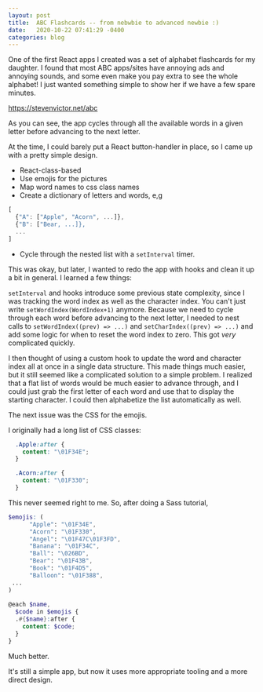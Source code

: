 ```yaml
---
layout: post
title:  ABC Flashcards -- from nebwbie to advanced newbie :)
date:   2020-10-22 07:41:29 -0400
categories: blog
---
```


One of the first React apps I created was a set of alphabet flashcards for my daughter.  I found that most ABC apps/sites
have annoying ads and annoying sounds, and some even make you pay extra to see the whole alphabet!  I just wanted something
simple to show her if we have a few spare minutes.

<https://stevenvictor.net/abc>

As you can see, the app cycles through all the available words in a given letter before advancing to the next letter.

At the time, I could barely put a React button-handler in place,
so I came up with a pretty simple design.

* React-class-based
* Use emojis for the pictures
* Map word names to css class names
* Create a dictionary of letters and words, e,g

```javascript
[
  {"A": ["Apple", "Acorn", ...]},
  {"B": ["Bear, ...]},
  ...
]
```

* Cycle through the nested list with a `setInterval` timer.

This was okay, but later, I wanted to redo the app with hooks and clean it up a bit in general.  I learned a few things:

`setInterval` and hooks introduce some previous state complexity, since I was tracking the word index as well as the character index.  You can't just write `setWordIndex(WordIndex+1)` anymore.  Because we need to cycle through each word before advancing to the next letter, I needed to nest calls to `setWordIndex((prev) => ...)` and `setCharIndex((prev) => ...)` and add some logic for when to reset the word index to zero.  This got *very* complicated quickly.  

I then thought of using a custom hook to update the word and character index all at once in a single data structure. This made things much easier, but it still seemed like a complicated solution to a simple problem.  I realized that a flat list of words would be much easier to advance through, and I could just grab the first letter of each word and use that to display the starting character.
I could then alphabetize the list automatically as well.

The next issue was the CSS for the emojis.

I originally had a long list of CSS classes:

```css
  .Apple:after {
    content: "\01F34E";
  }

  .Acorn:after {
    content: "\01F330";
  }
```

This never seemed right to me.  So, after doing a Sass tutorial,
```scss
$emojis: (
      "Apple": "\01F34E",
      "Acorn": "\01F330",
      "Angel": "\01F47C\01F3FD",
      "Banana": "\01F34C",
      "Ball": "\026BD",
      "Bear": "\01F43B",
      "Book": "\01F4D5",
      "Balloon": "\01F388",
 ...
)
 
@each $name,
  $code in $emojis {
  .#{$name}:after {
    content: $code;
  }
}

```

Much better.

It's still a simple app, but now it uses more appropriate tooling
and a more direct design.
